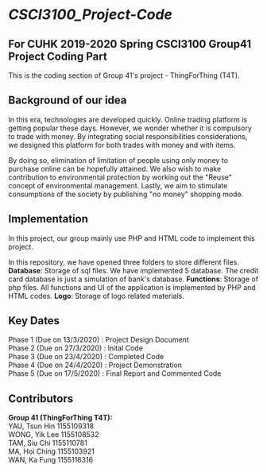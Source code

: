 # *CSCI3100_Project-Code*
## For CUHK 2019-2020 Spring CSCI3100 Group41 Project Coding Part
This is the coding section of Group 41's project - ThingForThing (T4T).

## Background of our idea
In this era, technologies are developed quickly. Online trading platform is getting popular these days.
However, we wonder whether it is compulsory to trade with money. By integrating social responsibilities
considerations, we designed this platform for both trades with money and with items.

By doing so, elimination of limitation of people using only money to purchase online can be hopefully 
attained. We also wish to make contribution to environmental protection by working out the "Reuse" concept
of environmental management. Lastly, we aim to stimulate consumptions of the society by publishing "no
money" shopping mode.

## Implementation
In this project, our group mainly use PHP and HTML code to implement this project.

In this repository, we have opened three folders to store different files.<br/>
**Database**: Storage of sql files. We have implemented 5 database. The credit card database is just a simulation of bank's database.
**Functions**: Storage of php files. All functions and UI of the application is implemented by PHP and HTML codes.
**Logo**: Storage of logo related materials.

## Key Dates
Phase 1 (Due on 13/3/2020) : Project Design Document<br/>
Phase 2 (Due on 27/3/2020) : Inital Code<br/>
Phase 3 (Due on 23/4/2020) : Completed Code<br/>
Phase 4 (Due on 24/4/2020) : Project Demonstration<br/>
Phase 5 (Due on 17/5/2020) : Final Report and Commented Code<br/>

## Contributors
**Group 41 (ThingForThing T4T):**<br/>
YAU, Tsun Hin 1155109318<br/>
WONG, Yik Lee 1155108532<br/>
TAM, Siu Chi  1155110781<br/>
MA, Hoi Ching 1155103921<br/>
WAN, Ka Fung  1155116316
